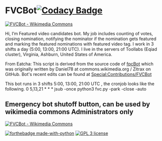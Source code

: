 # FVCBot[![Codacy Badge](https://api.codacy.com/project/badge/Grade/f6844b0fbc5146b7a44413795aada49b)](https://www.codacy.com/manual/eatcha-wikimedia/FVCBot?utm_source=github.com&amp;utm_medium=referral&amp;utm_content=eatcha-wikimedia/FVCBot&amp;utm_campaign=Badge_Grade)

[![FVCBot - Wikimedia Commons](https://upload.wikimedia.org/wikipedia/commons/thumb/8/88/Mini-Robot.png/211px-Mini-Robot.png)](https://commons.wikimedia.org/wiki/User:FVCBot)

Hi, I’m Featured video candidates bot. My job includes counting of votes, closing nomination, notifying the nominator if the nomination gets featured and marking the featured nominations with featured video tag. I work in 3 shifts a day (5:00, 13:00, 21:00 UTC). I live in the servers of Toollabs (Eqiad cluster), Virginia, Ashburn, United States of America. 

From Eatcha: This script is derived from the source code of [fpcBot](https://github.com/Zitrax/fpcBot) which was originally written by Daniel78 at commons.wikimedia.org / Zitrax on GitHub. Bot's recent edits can be found at [Special:Contributions/FVCBot](https://commons.wikimedia.org/wiki/Special:Contributions/FVCBot)

This bot runs in 3 shifts 5:00, 13:00, 21:00 UTC  , the cronjob looks like the following. 
0 5,13,21 * * * jsub -once python3 fvc.py -park -close -auto

## Emergency bot shutoff button, can be used by wikimedia commons Administrators only

[![FVCBot - Wikimedia Commons](https://upload.wikimedia.org/wikipedia/commons/thumb/6/67/Shutdown_button_red_wikimedia.svg/120px-Shutdown_button_red_wikimedia.svg.png)](https://commons.wikimedia.org/w/index.php?title=Special:Blockip&wpTarget=FVCBot&wpExpiry=indefinite&wpAnonOnly=0&wpHardBlock=1&wpAutoBlock=0&wpCreateAccount=0&wpReason=other&wpReason-other=Bot%20malfunctioning:%20)

[![forthebadge made-with-python](http://ForTheBadge.com/images/badges/made-with-python.svg)](https://www.python.org/)
[![GPL 3 license](https://img.shields.io/badge/GPL-3-green.svg)](https://github.com/eatcha-wikimedia/FVCBot/blob/master/LICENSE)
